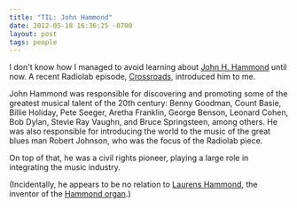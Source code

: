 ```yaml
---
title: "TIL: John Hammond"
date: 2012-05-18 16:36:25 -0700
layout: post
tags: people
---
```

I don't know how I managed to avoid learning about [John H. Hammond](http://en.wikipedia.org/wiki/John_H._Hammond) until now. A recent Radiolab episode, [Crossroads](http://www.radiolab.org/blogs/radiolab-blog/2012/apr/16/crossroads/), introduced him to me.

John Hammond was responsible for discovering and promoting some of the greatest musical talent of the 20th century: Benny Goodman, Count Basie, Billie Holiday, Pete Seeger, Aretha Franklin, George Benson, Leonard Cohen, Bob Dylan, Stevie Ray Vaughn, and Bruce Springsteen, among others. He was also responsible for introducing the world to the music of the great blues man Robert Johnson, who was the focus of the Radiolab piece.

On top of that, he was a civil rights pioneer, playing a large role in integrating the music industry.

(Incidentally, he appears to be no relation to [Laurens Hammond](http://en.wikipedia.org/wiki/Laurens_Hammond), the inventor of the [Hammond organ](http://en.wikipedia.org/wiki/Hammond_organ).)